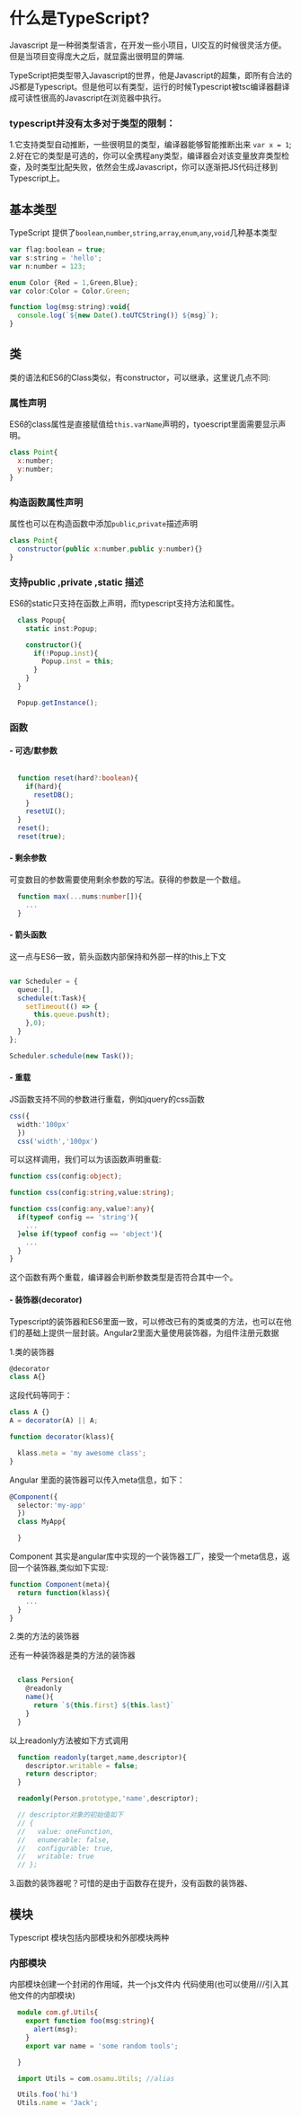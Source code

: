# 什么是TypeScript?

Javascript 是一种弱类型语言，在开发一些小项目，UI交互的时候很灵活方便。但是当项目变得庞大之后，就显露出很明显的弊端.

TypeScript把类型带入Javascript的世界，他是Javascript的超集，即所有合法的JS都是Typescript。但是他可以有类型，运行的时候Typescript被tsc编译器翻译成可读性很高的Javascript在浏览器中执行。

### typescript并没有太多对于类型的限制：

  1.它支持类型自动推断，一些很明显的类型，编译器能够智能推断出来 `var x = 1`;
  2.好在它的类型是可选的，你可以全携程any类型，编译器会对该变量放弃类型检查，及时类型比配失败，依然会生成Javascript，你可以逐渐把JS代码迁移到Typescript上。

## 基本类型

TypeScript 提供了`boolean`,`number`,`string`,`array`,`enum`,`any`,`void`几种基本类型

```javascript
var flag:boolean = true;
var s:string = 'hello';
var n:number = 123;

enum Color {Red = 1,Green,Blue};
var color:Color = Color.Green;

function log(msg:string):void{
  console.log(`${new Date().toUTCString()} ${msg}`);
}
```

## 类

类的语法和ES6的Class类似，有constructor，可以继承，这里说几点不同:

### 属性声明

ES6的class属性是直接赋值给`this.varName`声明的，tyoescript里面需要显示声明。

```javascript
class Point{
  x:number;
  y:number;
}
```

### 构造函数属性声明

属性也可以在构造函数中添加`public`,`private`描述声明

```javascript
class Point{
  constructor(public x:number,public y:number){}
}
```

### 支持public ,private ,static 描述

ES6的static只支持在函数上声明，而typescript支持方法和属性。

```typescript
  class Popup{
    static inst:Popup;

    constructor(){
      if(!Popup.inst){
        Popup.inst = this;
      }
    }
  }

  Popup.getInstance();

```

### 函数

#### - 可选/默参数

``` typescript

  function reset(hard?:boolean){
    if(hard){
      resetDB();
    }
    resetUI();
  }
  reset();
  reset(true);
```

#### - 剩余参数

  可变数目的参数需要使用剩余参数的写法。获得的参数是一个数组。

```typescript
  function max(...nums:number[]){
    ...
  }
```

#### - 箭头函数

  这一点与ES6一致，箭头函数内部保持和外部一样的this上下文

```typescript

var Scheduler = {
  queue:[],
  schedule(t:Task){
    setTimeout(() => {
      this.queue.push(t);
    },0);
  }
};

Scheduler.schedule(new Task());

```

#### - 重载

JS函数支持不同的参数进行重载，例如jquery的css函数

```typescript
css({
  width:'100px'
  })
  css('width','100px')
```
可以这样调用，我们可以为该函数声明重载:

```typescript
function css(config:object);

function css(config:string,value:string);

function css(config:any,value?:any){
  if(typeof config == 'string'){
    ...
  }else if(typeof config == 'object'){
    ...
  }
}

```

这个函数有两个重载，编译器会判断参数类型是否符合其中一个。

#### - 装饰器(decorator)

Typescript的装饰器和ES6里面一致，可以修改已有的类或类的方法，也可以在他们的基础上提供一层封装。Angular2里面大量使用装饰器，为组件注册元数据

1.类的装饰器

```typescript
@decorator
class A{}

```

这段代码等同于：

```typescript
class A {}
A = decorator(A) || A;

function decorator(klass){

  klass.meta = 'my awesome class';
}

```

Angular 里面的装饰器可以传入meta信息，如下：

```typescript
@Component({
  selector:'my-app'
  })
  class MyApp{

  }

```

Component 其实是angular库中实现的一个装饰器工厂，接受一个meta信息，返回一个装饰器,类似如下实现:

```typescript
function Component(meta){
  return function(klass){
    ...
  }
}
```

2.类的方法的装饰器

  还有一种装饰器是类的方法的装饰器

  ```typescript

    class Persion{
      @readonly
      name(){
        return `${this.first} ${this.last}`
      }
    }
  ```
  以上readonly方法被如下方式调用
  ```typescript
    function readonly(target,name,descriptor){
      descriptor.writable = false;
      return descriptor;
    }

    readonly(Person.prototype,'name',descriptor);

    // descriptor对象的初始值如下
    // {
    //   value: oneFunction,
    //   enumerable: false,
    //   configurable: true,
    //   writable: true
    // };
  ```

3.函数的装饰器呢？可惜的是由于函数存在提升，没有函数的装饰器、

## 模块

Typescript 模块包括内部模块和外部模块两种

### 内部模块

内部模块创建一个封闭的作用域，共一个js文件内 代码使用(也可以使用///引入其他文件的内部模块)

```typescript
  module com.gf.Utils{
    export function foo(msg:string){
      alert(msg);
    }
    export var name = 'some random tools';

  }

  import Utils = com.osamu.Utils; //alias

  Utils.foo('hi')
  Utils.name = 'Jack';

```
